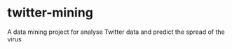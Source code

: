 # twitter-mining
A data mining project for analyse Twitter data and predict the spread of the virus
